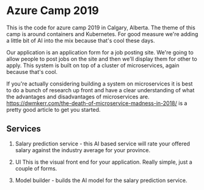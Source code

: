 # Azure Camp 2019

This is the code for azure camp 2019 in Calgary, Alberta. The theme of this camp is around containers and Kubernetes. For good measure we're adding a little bit of AI into the mix because that's cool these days. 

Our application is an application form for a job posting site. We're going to allow people to post jobs on the site and then we'll display them for other to apply. This system is built on top of a cluster of microservices, again because that's cool. 

If you're actually considering building a system on microservices it is best to do a bunch of research up front and have a clear understanding of what the advantages and disadvantages of microservices are. https://dwmkerr.com/the-death-of-microservice-madness-in-2018/ is a pretty good article to get you started. 

## Services

1. Salary prediction service - this AI based service will rate your offered salary against the industry average for your province. 

2. UI This is the visual front end for your application. Really simple, just a couple of forms. 

3. Model builder - builds the AI model for the salary prediction service. 
